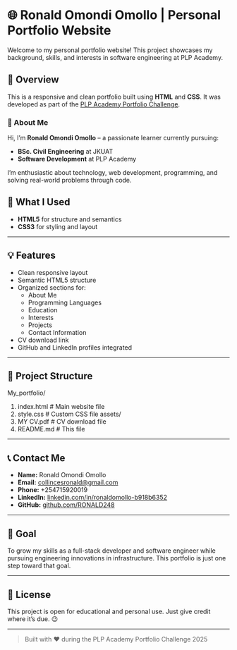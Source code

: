 # 🌐 Ronald Omondi Omollo | Personal Portfolio Website

Welcome to my personal portfolio website! This project showcases my background, skills, and interests in software engineering at PLP Academy.

## 📄 Overview

This is a responsive and clean portfolio built using **HTML** and **CSS**. It was developed as part of the [PLP Academy Portfolio Challenge](https://plpacademy.powerlearnproject.org/).

### 👤 About Me

Hi, I’m **Ronald Omondi Omollo** – a passionate learner currently pursuing:

- **BSc. Civil Engineering** at JKUAT
- **Software Development** at PLP Academy

I’m enthusiastic about technology, web development, programming, and solving real-world problems through code.



## 🧠 What I Used

- **HTML5** for structure and semantics  
- **CSS3** for styling and layout  
    

---

## 💡 Features

- Clean responsive layout  
- Semantic HTML5 structure  
- Organized sections for:
  - About Me
  - Programming Languages
  - Education
  - Interests
  - Projects
  - Contact Information
- CV download link  
- GitHub and LinkedIn profiles integrated

---

## 📁 Project Structure
My_portfolio/

1. index.html # Main website file
2. style.css # Custom CSS file assets/
3. MY CV.pdf # CV download file
4.  README.md # This file

---

## 📞 Contact Me

- **Name:** Ronald Omondi Omollo  
- **Email:** [collincesronald@gmail.com](mailto:collincesronald@gmail.com)  
- **Phone:** +254715920019  
- **LinkedIn:** [linkedin.com/in/ronaldomollo-b918b6352](https://www.linkedin.com/in/ronaldomollo-b918b6352)  
- **GitHub:** [github.com/RONALD248](https://github.com/RONALD248)

---

## 🎯 Goal

To grow my skills as a full-stack developer and software engineer while pursuing engineering innovations in infrastructure. This portfolio is just one step toward that goal.

---

## 📌 License

This project is open for educational and personal use. Just give credit where it’s due. 😉

---

> Built with ❤️ during the PLP Academy Portfolio Challenge 2025
